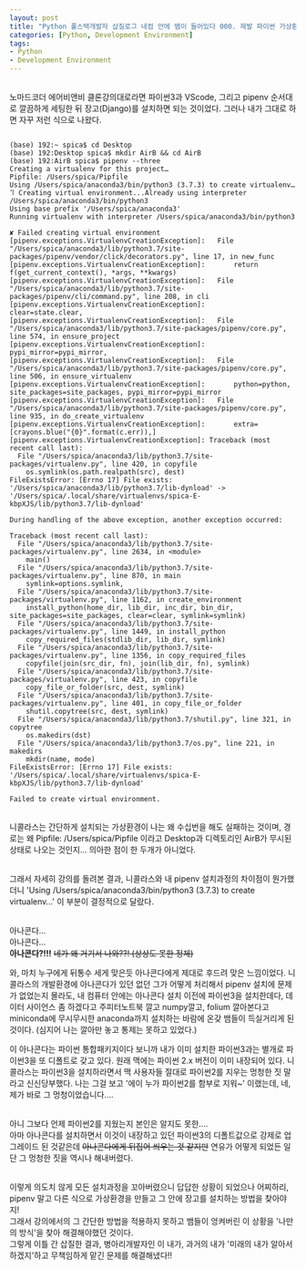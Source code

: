 ```yaml
---
layout: post
title: "Python 풀스택개발자 삽질로그 내컴 안에 뱀이 들어있다 000. 제발 파이썬 가상환경과 장고(Django) 좀 설치하게 해주세요"
categories: [Python, Development Environment]
tags: 
- Python
- Development Environment
---
```


<br>노마드코더 에어비앤비 클론강의대로라면 파이썬3과 VScode, 그리고 pipenv 순서대로 깔끔하게 세팅한 뒤 장고(Django)를 설치하면 되는 것이었다. 
그러나 내가 그대로 하면 자꾸 저런 식으로 나왔다.

~~~

(base) 192:~ spica$ cd Desktop
(base) 192:Desktop spica$ mkdir AirB && cd AirB
(base) 192:AirB spica$ pipenv --three
Creating a virtualenv for this project…
Pipfile: /Users/spica/Pipfile
Using /Users/spica/anaconda3/bin/python3 (3.7.3) to create virtualenv…
⠹ Creating virtual environment...Already using interpreter /Users/spica/anaconda3/bin/python3
Using base prefix '/Users/spica/anaconda3'
Running virtualenv with interpreter /Users/spica/anaconda3/bin/python3

✘ Failed creating virtual environment 
[pipenv.exceptions.VirtualenvCreationException]:   File "/Users/spica/anaconda3/lib/python3.7/site-packages/pipenv/vendor/click/decorators.py", line 17, in new_func
[pipenv.exceptions.VirtualenvCreationException]:       return f(get_current_context(), *args, **kwargs)
[pipenv.exceptions.VirtualenvCreationException]:   File "/Users/spica/anaconda3/lib/python3.7/site-packages/pipenv/cli/command.py", line 208, in cli
[pipenv.exceptions.VirtualenvCreationException]:       clear=state.clear,
[pipenv.exceptions.VirtualenvCreationException]:   File "/Users/spica/anaconda3/lib/python3.7/site-packages/pipenv/core.py", line 574, in ensure_project
[pipenv.exceptions.VirtualenvCreationException]:       pypi_mirror=pypi_mirror,
[pipenv.exceptions.VirtualenvCreationException]:   File "/Users/spica/anaconda3/lib/python3.7/site-packages/pipenv/core.py", line 506, in ensure_virtualenv
[pipenv.exceptions.VirtualenvCreationException]:       python=python, site_packages=site_packages, pypi_mirror=pypi_mirror
[pipenv.exceptions.VirtualenvCreationException]:   File "/Users/spica/anaconda3/lib/python3.7/site-packages/pipenv/core.py", line 935, in do_create_virtualenv
[pipenv.exceptions.VirtualenvCreationException]:       extra=[crayons.blue("{0}".format(c.err)),]
[pipenv.exceptions.VirtualenvCreationException]: Traceback (most recent call last):
  File "/Users/spica/anaconda3/lib/python3.7/site-packages/virtualenv.py", line 420, in copyfile
    os.symlink(os.path.realpath(src), dest)
FileExistsError: [Errno 17] File exists: '/Users/spica/anaconda3/lib/python3.7/lib-dynload' -> '/Users/spica/.local/share/virtualenvs/spica-E-kbpXJS/lib/python3.7/lib-dynload'

During handling of the above exception, another exception occurred:

Traceback (most recent call last):
  File "/Users/spica/anaconda3/lib/python3.7/site-packages/virtualenv.py", line 2634, in <module>
    main()
  File "/Users/spica/anaconda3/lib/python3.7/site-packages/virtualenv.py", line 870, in main
    symlink=options.symlink,
  File "/Users/spica/anaconda3/lib/python3.7/site-packages/virtualenv.py", line 1162, in create_environment
    install_python(home_dir, lib_dir, inc_dir, bin_dir, site_packages=site_packages, clear=clear, symlink=symlink)
  File "/Users/spica/anaconda3/lib/python3.7/site-packages/virtualenv.py", line 1449, in install_python
    copy_required_files(stdlib_dir, lib_dir, symlink)
  File "/Users/spica/anaconda3/lib/python3.7/site-packages/virtualenv.py", line 1356, in copy_required_files
    copyfile(join(src_dir, fn), join(lib_dir, fn), symlink)
  File "/Users/spica/anaconda3/lib/python3.7/site-packages/virtualenv.py", line 423, in copyfile
    copy_file_or_folder(src, dest, symlink)
  File "/Users/spica/anaconda3/lib/python3.7/site-packages/virtualenv.py", line 401, in copy_file_or_folder
    shutil.copytree(src, dest, symlink)
  File "/Users/spica/anaconda3/lib/python3.7/shutil.py", line 321, in copytree
    os.makedirs(dst)
  File "/Users/spica/anaconda3/lib/python3.7/os.py", line 221, in makedirs
    mkdir(name, mode)
FileExistsError: [Errno 17] File exists: '/Users/spica/.local/share/virtualenvs/spica-E-kbpXJS/lib/python3.7/lib-dynload'

Failed to create virtual environment.

~~~

<br>니콜라스는 간단하게 설치되는 가상환경이 나는 왜 수십번을 해도 실패하는 것이며, 경로는 왜 Pipfile: /Users/spica/Pipfile 이라고 Desktop과 디렉토리인 AirB가 무시된 상태로 나오는 것인지... 의아한 점이 한 두개가 아니었다.

<br>그래서 자세히 강의를 돌려본 결과, 니콜라스와 내 pipenv 설치과정의 차이점이 뭔가했더니 'Using /Users/spica/anaconda3/bin/python3 (3.7.3) to create virtualenv…' 이 부분이 결정적으로 달랐다.

<br>아나콘다...
<br>아나콘다...
<br> **아나콘다?!!!** ~~네가 왜 거기서 나와??! (상상도 못한 정체)~~ 

와, 마치 누구에게 뒤통수 세게 맞은듯 아나콘다에게 제대로 후드려 맞은 느낌이었다. 니콜라스의 개발환경에 아나콘다가 있던 없던 그가 어떻게 처리해서 pipenv 설치에 문제가 없었는지 몰라도, 내 컴퓨터 안에는 아나콘다 설치 이전에 파이썬3을 설치한데다, 데이터 사이언스 좀 하겠다고 주피터노트북 깔고 numpy깔고, folium 깔아본다고 miniconda에 무시무시한 anaconda까지 설치하는 바람에 온갖 뱀들이 득실거리게 된 것이다. (심지어 나는 깔아만 놓고 통제는 못하고 있었다.)

이 아나콘다는 파이썬 통합패키지이다 보니까 내가 이미 설치한 파이썬3과는 별개로 파이썬3을 또 디폴트로 갖고 있다. 원래 맥에는 파이썬 2.x 버전이 이미 내장되어 있다. 니콜라스는 파이썬3을 설치하라면서 맥 사용자들 절대로 파이썬2를 지우는 멍청한 짓 말라고 신신당부했다. 나는 그걸 보고 '에이 누가 파이썬2를 함부로 지워~' 이랬는데, 네, 제가 바로 그 멍청이었습니다....

<br>아니 그보다 언제 파이썬2를 지웠는지 본인은 알지도 못한....
<br>아마 아나콘다를 설치하면서 이것이 내장하고 있던 파이썬3의 디폴트값으로 강제로 업그레이드 된 것같은데 ~~아나콘다에게 뒤집어 씌우는 것 같지만~~ 연유가 어떻게 되었든 일단 그 멍청한 짓을 역시나 해내버렸다. 

<br>이렇게 의도치 않게 모든 설치과정을 꼬아버렸으니 답답한 상황이 되었으나 어찌하리, pipenv 말고 다른 식으로 가상환경을 만들고 그 안에 장고를 설치하는 방법을 찾아야지!
<br>그래서 강의에서의 그 간단한 방법을 적용하지 못하고 뱀들이 엉켜버린 이 상황을 '나만의 방식'을 찾아 해결해야했던 것이다. 
<br>그렇게 이틀 간 삽질한 결과, 병아리개발자인 이 내가, 과거의 내가 '미래의 내가 알아서 하겠지'하고 무책임하게 맡긴 문제를 해결해냈다!!
